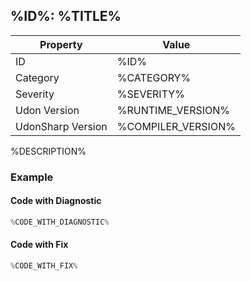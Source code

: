 ## %ID%: %TITLE%

| Property          | Value              |
| ----------------- | ------------------ |
| ID                | %ID%               |
| Category          | %CATEGORY%         |
| Severity          | %SEVERITY%         |
| Udon Version      | %RUNTIME_VERSION%  |
| UdonSharp Version | %COMPILER_VERSION% |

%DESCRIPTION%

### Example

#### Code with Diagnostic

```csharp
%CODE_WITH_DIAGNOSTIC%
```

#### Code with Fix

```csharp
%CODE_WITH_FIX%
```
